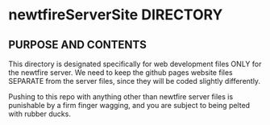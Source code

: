 # newtfireServerSite DIRECTORY 

## PURPOSE AND CONTENTS

This directory is designated specifically for web development files ONLY for the newtfire server. We need to keep the github pages website files SEPARATE from the server files, since they will be coded slightly differently. 

Pushing to this repo with anything other than newtfire server files is punishable by a firm finger wagging, and you are subject to being pelted with rubber ducks.

